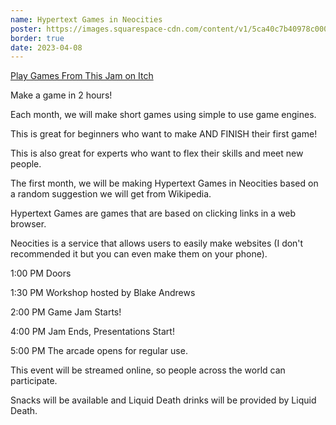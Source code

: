 ```yaml
---
name: Hypertext Games in Neocities
poster: https://images.squarespace-cdn.com/content/v1/5ca40c7b40978c0001458f5d/bd20fada-eed5-4035-aae4-8a08bb831188/gameJam2+-+Blake+Andrews.png?format=2500w
border: true
date: 2023-04-08
---
```

[Play Games From This Jam on Itch](https://itch.io/jam/monthly-2-hr-gamejam-club/entries)

Make a game in 2 hours!

Each month, we will make short games using simple to use game engines.

This is great for beginners who want to make AND FINISH their first game!

This is also great for experts who want to flex their skills and meet new people.

The first month, we will be making Hypertext Games in Neocities based on a random suggestion we will get from Wikipedia.

Hypertext Games are games that are based on clicking links in a web browser.

Neocities is a service that allows users to easily make websites (I don't recommended it but you can even make them on your phone).

1:00 PM Doors

1:30 PM Workshop hosted by Blake Andrews

2:00 PM Game Jam Starts!

4:00 PM Jam Ends, Presentations Start!

5:00 PM The arcade opens for regular use.

This event will be streamed online, so people across the world can participate.

Snacks will be available and Liquid Death drinks will be provided by Liquid Death.

